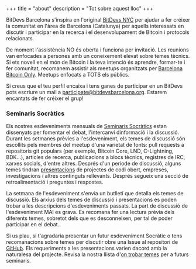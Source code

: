 +++
title = "about"
description = "Tot sobre aquest lloc"
+++

BitDevs Barcelona s'inspira en l'original [BitDevs NYC] per ajudar a fer créixer la comunitat en l'àrea de Barcelona (Catalunya) per aquells interessats en discutir i participar en la recerca i el desenvolupament de Bitcoin i protocols relacionats.

De moment l'assistència NO és oberta i funciona per invitació. Les reunions van enfocades a persones amb un coneixement elevat sobre temes tècnics. Si ets novell en el món de Bitcoin i la teva intenció és aprendre, formar-te i fer comunitat, recomanem assistir als meetups organitzats per [Barcelona Bitcoin Only]. Meetups enfocats a TOTS els públics.

Si creus que el teu perfil encaixa i tens ganes de participar en un BitDevs pots escriure un mail a [participate@bitdevsbarcelona.org](mailito:participate@bitdevsbarcelona.org). Estarem encantats de fer créixer el grup!

### Seminaris Socràtics

Els nostres esdeveniments mensuals de [Seminaris Socràtics] estan dissenyats per
fomentar el debat, l'intercanvi dinformació i la discussió. Durant les setmanes
 prèvies a l'esdeveniment, els temes de discussió són escollits pels
membres del meetup d'una varietat de fonts: pull requests a repositoris
git populars (per exemple, Bitcoin Core, LND, C-Lightning, BDK...), articles de recerca,
 publicacions a blocs tècnics, registres de IRC, xarxes socials, d'entre altres.
 Després d'un període de discussió, alguns temes tindran
[presentacions](https://bitdevs.org/presenter-guidelines/) de projectes de
codi obert, empreses, investigacions i altres continguts rellevants. Després
segueix una secció de retroalimentació i preguntes i respostes.

La setmana de l'esdeveniment s'envia un butlletí que detalla els temes de discussió. Els
arxius dels temes de discussió i presentacions es poden trobar a les
descripcions d'esdeveniments passats. La part de discussió de l'esdeveniment MAI es
grava. Es recomana fer una lectura prèvia dels diferents temes, sobretot dels que es
 desconneixen, per tal de poder participar en el debat.

Si us plau, si t'agradaria presentar un futur esdeveniment Socràtic o tens
recomanacions sobre temes per discutir obre una Issue al repositori
de [GitHub]. Els requeriments a les presentacions varien dacord
amb la naturalesa del projecte. Revisa la nostra llista d'[on trobar temes]
per a futurs seminaris.

[Seminaris Socràtics]: https://en.wikipedia.org/wiki/Socratic_method#Socratic_seminar
[GitHub]: https://github.com/Bit-Devs-Barcelona/bit-devs-barcelona.github.io/issues
[BitDevs NYC]: https://bitdevs.org
[on trobar temes]: /about/find-topics
[Barcelona Bitcoin Only]: https://x.com/bcnbitcoinonly
